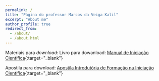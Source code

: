 ```yaml
---
permalink: /
title: "Página do professor Marcos da Veiga Kalil"
excerpt: "About me"
author_profile: true
redirect_from: 
  - /about/
  - /about.html
---
```


Materiais para _download_:
Livro para dowanload: [Manual de Iniciação Científica](https://m-kalil.github.io/files/manual_de_iniciacao_cientifica.pdf){:target="_blank"}

Apostila para download: [Apostila Introdutória de Formação na Iniciação Científica](https://m-kalil.github.io/files/apostila_iniciacao_cientifica.pdf){:target="_blank"}

